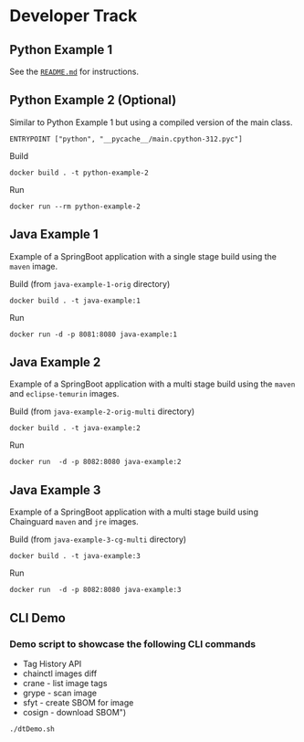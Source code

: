 # Developer Track

## Python Example 1

See the [`README.md`](python-example-1/README.md) for instructions.

## Python Example 2 (Optional)

Similar to Python Example 1 but using a compiled version of the main class.

```
ENTRYPOINT ["python", "__pycache__/main.cpython-312.pyc"]
```

Build
```
docker build . -t python-example-2
```

Run 
```
docker run --rm python-example-2
```

## Java Example 1

Example of a SpringBoot application with a single stage build using the `maven` image.

Build (from `java-example-1-orig` directory)
```
docker build . -t java-example:1
```

Run
```
docker run -d -p 8081:8080 java-example:1
```

## Java Example 2

Example of a SpringBoot application with a multi stage build using the `maven` and `eclipse-temurin` images.

Build (from `java-example-2-orig-multi` directory)
```
docker build . -t java-example:2
```

Run
```
docker run  -d -p 8082:8080 java-example:2
```

## Java Example 3

Example of a SpringBoot application with a multi stage build using Chainguard `maven` and `jre` images.

Build (from `java-example-3-cg-multi` directory)
```
docker build . -t java-example:3
```

Run
```
docker run  -d -p 8082:8080 java-example:3
```

## CLI Demo

### Demo script to showcase the following CLI commands

* Tag History API
* chainctl images diff
* crane - list image tags
* grype - scan image
* sfyt - create SBOM for image
* cosign - download SBOM")


```
./dtDemo.sh
```
